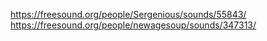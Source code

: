 https://freesound.org/people/Sergenious/sounds/55843/
https://freesound.org/people/newagesoup/sounds/347313/
